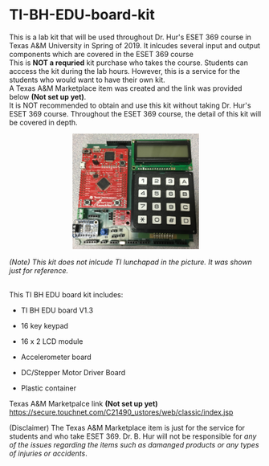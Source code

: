 # TI-BH-EDU-board-kit

This is a lab kit that will be used throughout Dr. Hur's ESET 369 course in Texas A&M University in Spring of 2019. It inlcudes several input and output components which are covered in the ESET 369 course<br />
This is __NOT a requried__ kit purchase who takes the course. Students can acccess the kit during the lab hours. However, this is a service for the students who would want to have their own kit.<br />
A Texas A&M Marketplace item was created and the link was provided below **(Not set up yet)**.  <br />
It is NOT recommended to obtain and use this kit without taking Dr. Hur's ESET 369 course. Throughout the ESET 369 course, the detail of this kit will be covered in depth.<br />

<center><img src="./pic.jpg" width =50%></center>

*(Note) This kit does not inlcude TI lunchapad in the picture. It was shown just for reference.*
 <br />
<br />

This TI BH EDU board kit includes:

- TI BH EDU board V1.3<br />

- 16 key keypad<br />

- 16 x 2 LCD module<br />

- Accelerometer board<br />

- DC/Stepper Motor Driver Board <br />

- Plastic container<br />

Texas A&M Marketpalce link **(Not set up yet)** <br />
https://secure.touchnet.com/C21490_ustores/web/classic/index.jsp

(Disclaimer) The Texas A&M Marketplace item is just for the service for students and who take ESET 369. Dr. B. Hur will not be responsible for *any of the issues regarding the items such as damanged products or any types of injuries or accidents*.
